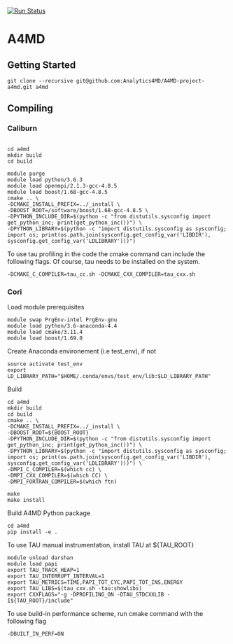 [![Run Status](https://api.shippable.com/projects/5bcf364bec335d0700dbc0ec/badge?branch=master)]()
# A4MD

## Getting Started
```
git clone --recursive git@github.com:Analytics4MD/A4MD-project-a4md.git a4md
```

## Compiling
### Caliburn
```

cd a4md
mkdir build
cd build

module purge
module load python/3.6.3
module load openmpi/2.1.3-gcc-4.8.5
module load boost/1.68-gcc-4.8.5
cmake .. \
-DCMAKE_INSTALL_PREFIX=../_install \
-DBOOST_ROOT=/software/boost/1.68-gcc-4.8.5 \
-DPYTHON_INCLUDE_DIR=$(python -c "from distutils.sysconfig import get_python_inc; print(get_python_inc())") \
-DPYTHON_LIBRARY=$(python -c "import distutils.sysconfig as sysconfig; import os; print(os.path.join(sysconfig.get_config_var('LIBDIR'), sysconfig.get_config_var('LDLIBRARY')))")

```
To use tau profiling in the code the cmake command can include the following flags. Of course, tau needs to be installed on the system.

```
-DCMAKE_C_COMPILER=tau_cc.sh -DCMAKE_CXX_COMPILER=tau_cxx.sh
```
### Cori
Load module prerequisites
```
module swap PrgEnv-intel PrgEnv-gnu
module load python/3.6-anaconda-4.4
module load cmake/3.11.4
module load boost/1.69.0
```
Create Anaconda environement (i.e test_env), if not
```
source activate test_env
export LD_LIBRARY_PATH="$HOME/.conda/envs/test_env/lib:$LD_LIBRARY_PATH"
```
Build 
```
cd a4md
mkdir build
cd build
cmake .. \
-DCMAKE_INSTALL_PREFIX=../_install \
-DBOOST_ROOT=${BOOST_ROOT}
-DPYTHON_INCLUDE_DIR=$(python -c "from distutils.sysconfig import get_python_inc; print(get_python_inc())") \
-DPYTHON_LIBRARY=$(python -c "import distutils.sysconfig as sysconfig; import os; print(os.path.join(sysconfig.get_config_var('LIBDIR'), sysconfig.get_config_var('LDLIBRARY')))") \
-DMPI_C_COMPILER=$(which cc) \
-DMPI_CXX_COMPILER=$(which CC) \
-DMPI_FORTRAN_COMPILER=$(which ftn)

make
make install
```
Build A4MD Python package
```
cd a4md
pip install -e .
```
To use TAU manual instrumentation, install TAU at ${TAU_ROOT}
```
module unload darshan
module load papi
export TAU_TRACK_HEAP=1
export TAU_INTERRUPT_INTERVAL=1
export TAU_METRICS=TIME,PAPI_TOT_CYC,PAPI_TOT_INS,ENERGY
export TAU_LIBS=$(tau_cxx.sh -tau:showlibs)
export CXXFLAGS="-g -DPROFILING_ON -DTAU_STDCXXLIB -I${TAU_ROOT}/include"
```
To use build-in performance scheme, run cmake command with the following flag
```
-DBUILT_IN_PERF=ON
```
